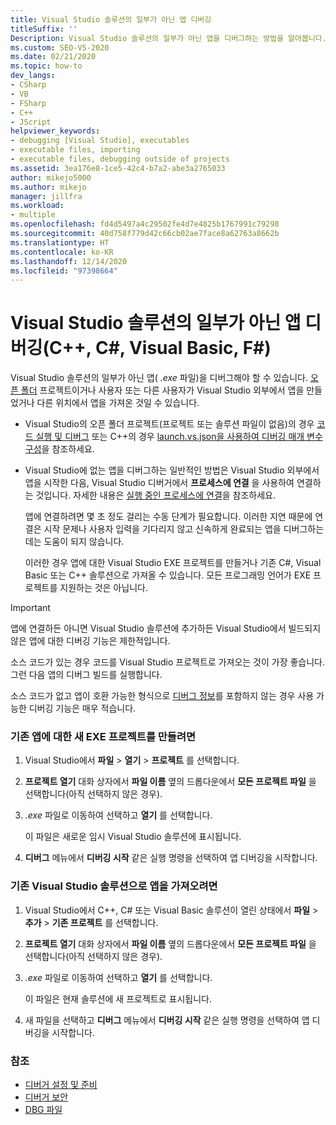 ```yaml
---
title: Visual Studio 솔루션의 일부가 아닌 앱 디버깅
titleSuffix: ''
Description: Visual Studio 솔루션의 일부가 아닌 앱을 디버그하는 방법을 알아봅니다. Visual Studio 디버거를 연결할 수 있습니다.
ms.custom: SEO-VS-2020
ms.date: 02/21/2020
ms.topic: how-to
dev_langs:
- CSharp
- VB
- FSharp
- C++
- JScript
helpviewer_keywords:
- debugging [Visual Studio], executables
- executable files, importing
- executable files, debugging outside of projects
ms.assetid: 3ea176e8-1ce5-42c4-b7a2-abe3a2765033
author: mikejo5000
ms.author: mikejo
manager: jillfra
ms.workload:
- multiple
ms.openlocfilehash: fd4d5497a4c29502fe4d7e4825b1767991c79298
ms.sourcegitcommit: 40d758f779d42c66cb02ae7face8a62763a8662b
ms.translationtype: HT
ms.contentlocale: ko-KR
ms.lasthandoff: 12/14/2020
ms.locfileid: "97398664"
---
```

# <a name="debug-an-app-that-isnt-part-of-a-visual-studio-solution-c-c-visual-basic-f"></a>Visual Studio 솔루션의 일부가 아닌 앱 디버깅(C++, C#, Visual Basic, F#)

Visual Studio 솔루션의 일부가 아닌 앱( *.exe* 파일)을 디버그해야 할 수 있습니다. [오픈 폴더](../ide/develop-code-in-visual-studio-without-projects-or-solutions.md) 프로젝트이거나 사용자 또는 다른 사용자가 Visual Studio 외부에서 앱을 만들었거나 다른 위치에서 앱을 가져온 것일 수 있습니다.

- Visual Studio의 오픈 폴더 프로젝트(프로젝트 또는 솔루션 파일이 없음)의 경우 [코드 실행 및 디버그](../ide/develop-code-in-visual-studio-without-projects-or-solutions.md#run-and-debug-your-code) 또는 C++의 경우 [launch.vs.json을 사용하여 디버깅 매개 변수 구성](/cpp/build/open-folder-projects-cpp#configure-debugging-parameters-with-launchvsjson)을 참조하세요.

- Visual Studio에 없는 앱을 디버그하는 일반적인 방법은 Visual Studio 외부에서 앱을 시작한 다음, Visual Studio 디버거에서 **프로세스에 연결** 을 사용하여 연결하는 것입니다. 자세한 내용은 [실행 중인 프로세스에 연결](../debugger/attach-to-running-processes-with-the-visual-studio-debugger.md)을 참조하세요.

   앱에 연결하려면 몇 초 정도 걸리는 수동 단계가 필요합니다. 이러한 지연 때문에 연결은 시작 문제나 사용자 입력을 기다리지 않고 신속하게 완료되는 앱을 디버그하는 데는 도움이 되지 않습니다.

   이러한 경우 앱에 대한 Visual Studio EXE 프로젝트를 만들거나 기존 C#, Visual Basic 또는 C++ 솔루션으로 가져올 수 있습니다. 모든 프로그래밍 언어가 EXE 프로젝트를 지원하는 것은 아닙니다.

>[!IMPORTANT]
>앱에 연결하든 아니면 Visual Studio 솔루션에 추가하든 Visual Studio에서 빌드되지 않은 앱에 대한 디버깅 기능은 제한적입니다.
>
>소스 코드가 있는 경우 코드를 Visual Studio 프로젝트로 가져오는 것이 가장 좋습니다. 그런 다음 앱의 디버그 빌드를 실행합니다.
>
>소스 코드가 없고 앱이 호환 가능한 형식으로 [디버그 정보](../debugger/how-to-set-debug-and-release-configurations.md)를 포함하지 않는 경우 사용 가능한 디버깅 기능은 매우 적습니다.

### <a name="to-create-a-new-exe-project-for-an-existing-app"></a>기존 앱에 대한 새 EXE 프로젝트를 만들려면

1. Visual Studio에서 **파일** > **열기** > **프로젝트** 를 선택합니다.

1. **프로젝트 열기** 대화 상자에서 **파일 이름** 옆의 드롭다운에서 **모든 프로젝트 파일** 을 선택합니다(아직 선택하지 않은 경우).

1. *.exe* 파일로 이동하여 선택하고 **열기** 를 선택합니다.

   이 파일은 새로운 임시 Visual Studio 솔루션에 표시됩니다.

1. **디버그** 메뉴에서 **디버깅 시작** 같은 실행 명령을 선택하여 앱 디버깅을 시작합니다.

### <a name="to-import-an-app-into-an-existing-visual-studio-solution"></a>기존 Visual Studio 솔루션으로 앱을 가져오려면

1. Visual Studio에서 C++, C# 또는 Visual Basic 솔루션이 열린 상태에서 **파일** > **추가** > **기존 프로젝트** 를 선택합니다.

1. **프로젝트 열기** 대화 상자에서 **파일 이름** 옆의 드롭다운에서 **모든 프로젝트 파일** 을 선택합니다(아직 선택하지 않은 경우).

1. *.exe* 파일로 이동하여 선택하고 **열기** 를 선택합니다.

   이 파일은 현재 솔루션에 새 프로젝트로 표시됩니다.

1. 새 파일을 선택하고 **디버그** 메뉴에서 **디버깅 시작** 같은 실행 명령을 선택하여 앱 디버깅을 시작합니다.

### <a name="see-also"></a>참조
- [디버거 설정 및 준비](../debugger/debugger-settings-and-preparation.md)
- [디버거 보안](../debugger/debugger-security.md)
- [DBG 파일](/previous-versions/visualstudio/visual-studio-2010/da528y14(v=vs.100))